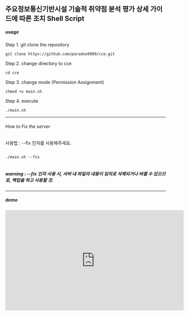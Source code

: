 ## 주요정보통신기반시설 기술적 취약점 분석 평가 상세 가이드에 따른 조치 Shell Script
##### usage
Step 1. git clone the repository
```
git clone https://github.com/paradox0909/cce.git
```
Step 2. change directory to cce
```
cd cce
```
Step 3. change mode (Permission Assignment)
```
chmod +x main.sh
```
Step 4. execute
```
./main.sh
```

* * *
###### How to Fix the server
사용법 : 
--fix 인자를 사용해주세요.

<pre>
<code>
./main.sh --fix
</code>
</pre>

##### warning : --fix 인자 사용 시, 서버 내 파일의 내용이 임의로 삭제되거나 바뀔 수 있으므로, 백업을 하고 사용할 것.

* * *
##### demo
<iframe width="560" height="315" src="https://www.youtube.com/embed/scJEYiFjDYI" frameborder="0" allowfullscreen></iframe>

